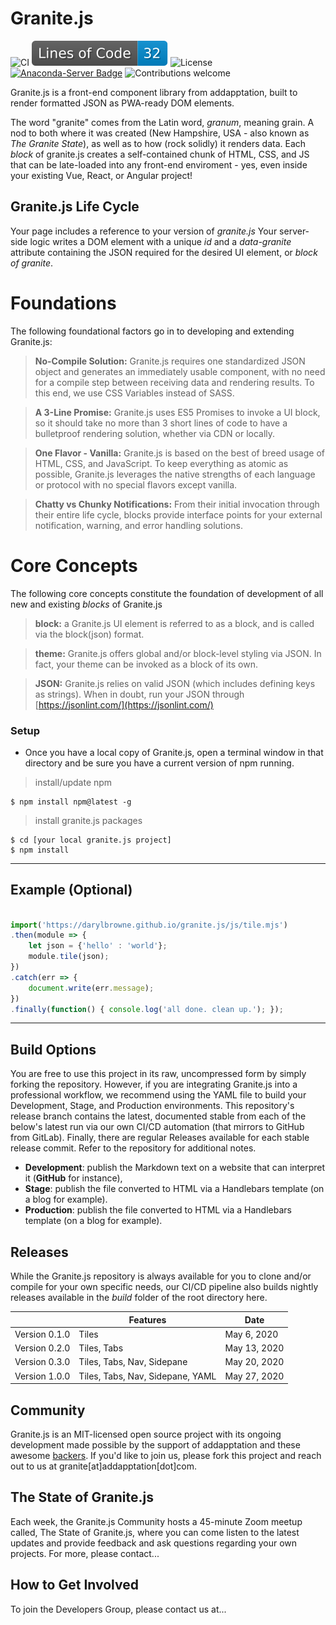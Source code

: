 # Granite.js

![CI](https://github.com/darylbrowne/granite.js/workflows/CI/badge.svg) ![Generated Button](https://raw.githubusercontent.com/darylbrowne/granite.js/image-data/badge.svg) ![License](http://img.shields.io/:license-mit-blue.svg?style=flat-square) [![Anaconda-Server Badge](https://anaconda.org/anaconda/brotli/badges/version.svg)](https://anaconda.org/anaconda/brotli) ![Contributions welcome](https://img.shields.io/badge/contributions-welcome-orange.svg)

Granite.js is a front-end component library from addapptation, built to render formatted JSON as PWA-ready DOM elements.

The word "granite" comes from the Latin word, _granum_, meaning grain. A nod to both where it was created (New Hampshire, USA - also known as _The Granite State_), as well as to how (rock solidly) it renders data. Each _block_ of granite.js creates a self-contained chunk of HTML, CSS, and JS that can be late-loaded into any front-end enviroment - yes, even inside your existing Vue, React, or Angular project!

## Granite.js Life Cycle

Your page includes a reference to your version of _granite.js_ 
Your server-side logic writes a DOM element with a unique _id_ and a _data-granite_ attribute containing the JSON required for the desired UI element, or _block of granite_.



# Foundations

The following foundational factors go in to developing and extending Granite.js: 

> **No-Compile Solution:** Granite.js requires one standardized JSON object and generates an immediately usable component, with no need for a compile step between receiving data and rendering results. To this end, we use CSS Variables instead of SASS.

> **A 3-Line Promise:** Granite.js uses ES5 Promises to invoke a UI block, so it should take no more than 3 short lines of code to have a bulletproof rendering solution, whether via CDN or locally. 

> **One Flavor - Vanilla:** Granite.js is based on the best of breed usage of HTML, CSS, and JavaScript. To keep everything as atomic as possible, Granite.js leverages the native strengths of each language or protocol with no special flavors except vanilla. 

> **Chatty vs Chunky Notifications:** From their initial invocation through their entire life cycle, blocks provide interface points for your external notification, warning, and error handling solutions.  

# Core Concepts

The following core concepts constitute the foundation of development of all new and existing _blocks_ of Granite.js 

> **block:** a Granite.js UI element is referred to as a block, and is called via the block(json) format.

> **theme:** Granite.js offers global and/or block-level styling via JSON. In fact, your theme can be invoked as a block of its own.

> **JSON:** Granite.js relies on valid JSON (which includes defining keys as strings). When in doubt, run your JSON through [https://jsonlint.com/](https://jsonlint.com/) 


### Setup

- Once you have a local copy of Granite.js, open a terminal window in that directory and be sure you have a current version of npm running.

> install/update npm

```shell
$ npm install npm@latest -g
```

> install granite.js packages

```shell
$ cd [your local granite.js project]
$ npm install
```


---

## Example (Optional)

```javascript

import('https://darylbrowne.github.io/granite.js/js/tile.mjs')
.then(module => {
    let json = {'hello' : 'world'};
    module.tile(json);
})
.catch(err => {
    document.write(err.message);
})
.finally(function() { console.log('all done. clean up.'); });   

```

---


##  Build Options

You are free to use this project in its raw, uncompressed form by simply forking the repository. However, if you are integrating Granite.js into a professional workflow, we recommend using the YAML file to build your Development, Stage, and Production environments. This repository's release branch contains the latest, documented stable from each of the below's latest run via our own CI/CD automation (that mirrors to GitHub from GitLab). Finally, there are regular Releases available for each stable release commit. Refer to the repository for additional notes. 

- **Development**: publish the Markdown text on a website that can interpret it (**GitHub** for instance),
- **Stage**: publish the file converted to HTML via a Handlebars template (on a blog for example).
- **Production**: publish the file converted to HTML via a Handlebars template (on a blog for example).

## Releases

While the Granite.js repository is always available for you to clone and/or compile for your own specific needs, our CI/CD pipeline also builds nightly releases available in the _build_ folder of the root directory here. 

|                |Features                          |Date                         |
|----------------|-------------------------------|-----------------------------|
|Version 0.1.0|Tiles            |May 6, 2020            |
|Version 0.2.0          |Tiles, Tabs            |May 13, 2020           |
|Version 0.3.0          |Tiles, Tabs, Nav, Sidepane|May 20, 2020|
|Version 1.0.0          |Tiles, Tabs, Nav, Sidepane, YAML|May 27, 2020|


## Community

Granite.js is an MIT-licensed open source project with its ongoing development made possible by the support of addapptation and these awesome [backers](https://addapptation.com). If you'd like to join us, please fork this project and reach out to us at granite[at]addapptation[dot]com. 


## The State of Granite.js

Each week, the Granite.js Community hosts a 45-minute Zoom meetup called, The State of Granite.js, where you can come listen to the latest updates and provide feedback and ask questions regarding your own projects. For more, please contact...


## How to Get Involved

To join the Developers Group, please contact us at... 



